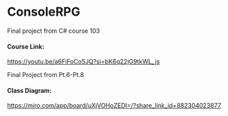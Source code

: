 # ConsoleRPG
Final project from C# course 103 

#### Course Link:

https://youtu.be/a6FiFoCo5JQ?si=bK6q22jG9tkWL_js

Final Project from Pt.6-Pt.8

#### Class Diagram:

https://miro.com/app/board/uXjVOHoZEDI=/?share_link_id=882304023877
